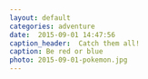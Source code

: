 ```yaml
---
layout: default
categories: adventure
date:  2015-09-01 14:47:56 
caption_header:  Catch them all!
caption: Be red or blue
photo: 2015-09-01-pokemon.jpg
---
```



